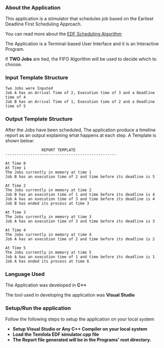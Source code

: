 ### About the Application
This application is a stimulator that schedules job based on the Earliest Deadline First Scheduling Approach.

You can read more about the [EDF Scheduling Algorithm](https://en.wikipedia.org/wiki/Earliest_deadline_first_scheduling)

The Application is a Terminal-based User Interface and it is an Interactive Program.

If **TWO Jobs** are tied, the FIFO Algorithm will be used to decide which to choose.

### Input Template Structure
```
Two Jobs were Inputed
Job A has an Arrival Time of 2, Execution time of 3 and a Deadline time of 4
Job B has an Arrival Time of 1, Execution time of 2 and a Deadline time of 5
```

### Output Template Structure
After the Jobs have been scheduled, The application produce a timeline report as an output explaining what happens at each step. A Template is shown below:

```						
				REPORT TEMPLATE
-------------------------------------------------

At Time 0
At Time 1
The Jobs currently in memory at time 1
Job B has an execution time of 2 and time before its deadline is 5

At Time 2
The Jobs currently in memory at time 2
Job B has an execution time of 1 and time before its deadline is 4
Job A has an execution time of 3 and time before its deadline is 4
Job B has ended its process at time 3

At Time 3
The Jobs currently in memory at time 3
Job A has an execution time of 3 and time before its deadline is 3

At Time 4
The Jobs currently in memory at time 4
Job A has an execution time of 2 and time before its deadline is 2

At Time 5
The Jobs currently in memory at time 5
Job A has an execution time of 1 and time before its deadline is 1
Job A has ended its process at time 6
```

### Language Used
The Application was developed in **C++**

The tool used in developing the application was **Visual Studio**

### Setup/Run the application
Follow the following steps to setup the application on your local system
- **Setup Visual Studio or Any C++ Compiler on your local system**
- **Load the Temilola EDF simulator.cpp file**
- **The Report file generated will be in the Programs' root directory.**